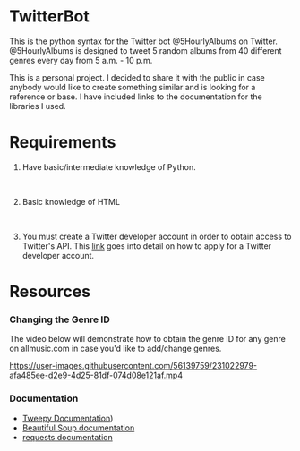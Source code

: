 # TwitterBot
This is the python syntax for the Twitter bot @5HourlyAlbums on Twitter. @5HourlyAlbums is designed to tweet 5 random albums from 40 different genres every day from 5 a.m. - 10 p.m.


This is a personal project. I decided to share it with the public in case anybody would like to create something similar and is looking for a reference or base. I have included links to the documentation for the libraries I used.

# Requirements
1. Have basic/intermediate knowledge of Python.
<br />

2. Basic knowledge of HTML

<br />

3. You must create a Twitter developer account in order to obtain access to Twitter's API. This [link](https://developer.twitter.com/en/support/twitter-api/developer-account) goes into detail on how to apply for a Twitter developer account.

# Resources

### Changing the Genre ID
The video below will demonstrate how to obtain the genre ID for any genre on allmusic.com in case you'd like to add/change genres.




https://user-images.githubusercontent.com/56139759/231022979-afa485ee-d2e9-4d25-81df-074d08e121af.mp4

### Documentation
* [Tweepy Documentation](https://docs.tweepy.org/en/stable/))
* [Beautiful Soup documentation](https://beautiful-soup-4.readthedocs.io/en/latest/)
* [requests documentation](https://requests.readthedocs.io/en/latest/user/quickstart/)
